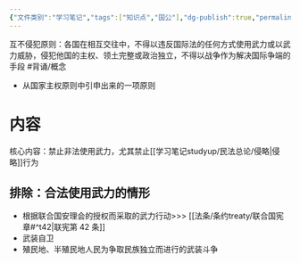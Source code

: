 ```yaml
---
{"文件类别":"学习笔记","tags":["知识点","国公"],"dg-publish":true,"permalink":"/学习笔记studyup/国际公法/互不侵犯原则/","dgPassFrontmatter":true,"created":"2024-09-25T20:08:36.126+08:00","updated":"2024-11-08T13:00:08.712+08:00"}
---
```


互不侵犯原则：各国在相互交往中，不得以违反国际法的任何方式使用武力或以武力威胁，侵犯他国的主权、领土完整或政治独立，不得以战争作为解决国际争端的手段 #背诵/概念 
- 从国家主权原则中引申出来的一项原则
# 内容
核心内容：禁止非法使用武力，尤其禁止[[学习笔记studyup/民法总论/侵略\|侵略]]行为
## 排除：合法使用武力的情形
- 根据联合国安理会的授权而采取的武力行动>>> [[法条/条约treaty/联合国宪章#^t42\|联宪第 42 条]]
- 武装自卫
- 殖民地、半殖民地人民为争取民族独立而进行的武装斗争